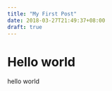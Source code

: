 ```yaml
---
title: "My First Post"
date: 2018-03-27T21:49:37+08:00
draft: true
---
```


# Hello world

hello world


